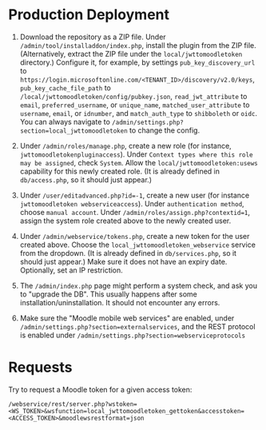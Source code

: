 # Production Deployment

1. Download the repository as a ZIP file. Under `/admin/tool/installaddon/index.php`, install the plugin from the ZIP file. (Alternatively, extract the ZIP file under the `local/jwttomoodletoken` directory.) Configure it, for example, by settings `pub_key_discovery_url` to `https://login.microsoftonline.com/<TENANT_ID>/discovery/v2.0/keys`, `pub_key_cache_file_path` to `/local/jwttomoodletoken/config/pubkey.json`, `read_jwt_attribute` to `email`, `preferred_username`, or `unique_name`, `matched_user_attribute` to `username`, `email`, or `idnumber`, and `match_auth_type` to `shibboleth` or `oidc`. You can always navigate to `/admin/settings.php?section=local_jwttomoodletoken` to change the config.

2. Under `/admin/roles/manage.php`, create a new role (for instance, `jwttomoodletokenpluginaccess`). Under `Context types where this role may be assigned`, check `System`. Allow the `local/jwttomoodletoken:usews` capability for this newly created role. (It is already defined in `db/access.php`, so it should just appear.)

3. Under `/user/editadvanced.php?id=-1`, create a new user (for instance `jwttomoodletoken webserviceaccess`). Under `authentication method`, choose `manual account`. Under `/admin/roles/assign.php?contextid=1`, assign the system role created above to the newly created user.

4. Under `/admin/webservice/tokens.php`, create a new token for the user created above. Choose the `local_jwttomoodletoken_webservice` service from the dropdown. (It is already defined in `db/services.php`, so it should just appear.) Make sure it does not have an expiry date. Optionally, set an IP restriction.

5. The `/admin/index.php` page might perform a system check, and ask you to "upgrade the DB". This usually happens after some installation/uninstallation. It should not encounter any errors.

6. Make sure the "Moodle mobile web services" are enabled, under `/admin/settings.php?section=externalservices`, and the REST protocol is enabled under `/admin/settings.php?section=webserviceprotocols`

# Requests

Try to request a Moodle token for a given access token:

```
/webservice/rest/server.php?wstoken=<WS_TOKEN>&wsfunction=local_jwttomoodletoken_gettoken&accesstoken=
<ACCESS_TOKEN>&moodlewsrestformat=json
```

